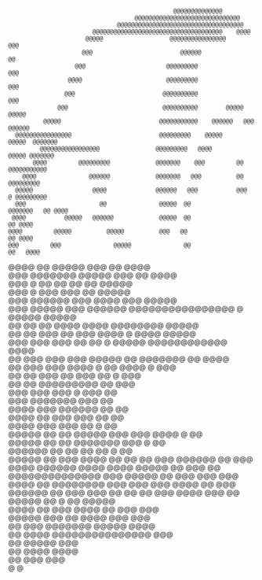 #
                                                   @@@@@@@@@@@@@@                                   
                                        @@@@@@@@@@@@@@@@@@@@@@@@@@@@@@                              
                                   @@@@@@@@@@@@@@@@@@@@@@@@@@@@@@@@@@@@                             
                            @@@@@@@@@@@@@@@@@@@@@@@@@@@@@@@@@@@@@    @@@@                           
                          @@@@@                   @@@@@@@@@@@@@@@@      @@@                         
                         @@@                         @@@@@@               @@                        
                       @@@                       @@@@@@@@@                 @@@                      
                     @@@@                        @@@@@@@@@                  @@@                     
                    @@@                         @@@@@@@@@@                    @@@                   
                  @@@                           @@@@@@@@@@        @@@@@       @@@@@                 
              @@@@@                            @@@@@@@@@@@    @@@@@@   @@@     @@@@@@               
      @@@@@@@@@@@@@@@@                         @@@@@@@@@    @@@@@       @@@@@  @@@@@@@              
             @@@@@@@@@@@@@@@@@                @@@@@@@@@   @@@@            @@@@@ @@@@@@@             
           @@@@         @@@@@@@@@             @@@@@@@    @@@         @@     @@@@@@@@@@@             
        @@@@               @@@@@@             @@@@@@@   @@@          @@       @@@@@@@@@             
      @@@@@                 @@@@              @@@@@@   @@@           @@@     @ @@@@@@@@@            
      @@@                     @@               @@@@@  @@               @@@@@@@   @@ @@@@            
     @@@@           @@@@@   @@@@@@             @@@@@  @@                          @@ @@@@           
    @@@@         @@@@@          @@@@@          @@@   @@                            @@ @@@@          
    @@@         @@@               @@@@@               @@                           @@   @@@@        
   @@@@        @@                  @@@@@              @@@                          @@    @@@@       
   @@@        @@@@@@@               @@@@@              @@@                         @@     @@@@      
   @@@        @     @@                  @@               @@                        @@     @@@@@     
  @@@         @     @@@                @@@                 @@                              @@@@@    
  @@@           @@@@@@                @@@                    @@@@                @@@       @@@@@    
  @@@         @@@@@                  @@@   @@@@@@    @@@@@@@@@@@@@@@@     @  @@@@@          @@@@@   
  @@          @@                    @@    @@@@                @@@@   @@@@@@@@               @@@@@   
  @@          @@                  @@@    @@   @@@     @@@@   @   @@@@                        @@@@@  
 @@@          @@@                @@@    @@     @@     @ @@@@@       @@@@@@@@@@@@              @@@@  
 @@            @@@             @@@    @@@      @@@@@ @@                 @@@@@@@ @@            @@@@  
 @@              @@@         @@@    @@@@ @      @@  @@@@                          @            @@@  
 @@                 @@      @@@     @@  @@@     @@                                 @           @@@  
 @@                                 @@   @@@@@@@@@                                 @@          @@@  
@@@                                @@@   @@@    @                                   @@@         @@  
@@@                                @@@@@@@                                           @@@        @@  
@@@@                               @@@                          @@@@@@                @@        @@  
@@@@                               @@                          @@@   @@@               @@       @@  
@@@@                              @@@                       @@@        @@               @       @@  
@@@@@                             @@                 @@  @@@@@          @@@  @@@ @@@@   @       @@  
@@@@@                             @@               @@                  @@@@@@@      @@@ @       @@  
@@@@@@                            @@              @@                  @@    @@          @       @@  
 @@@@@                           @@              @@@          @@@@   @@     @@         @@       @@@ 
 @@@@@@                          @@             @@@        @@@@  @@@@@@             @@@@        @@@@
  @@@@@                          @@                       @@@      @@   @@@@@@@@@@@@@@           @@@
   @@@@@                        @@                        @@@        @@@                         @@@
    @@@@                       @@               @@@@@@@@  @@@      @@@                          @@@ 
     @@@@                      @@              @@@    @@@@@@     @@                             @@@ 
      @@@                     @@              @@        @@    @@@                              @@@@ 
       @@@                   @@     @@@@@    @@           @ @@                               @@@@@  
       @@@@                 @@    @@@  @@@@ @@         @@@                                   @@@    
        @@@@@              @@@   @@       @@@@     @@@                                      @@@     
        @@  @@@              @@@@@@@           @@@@@                                       @@@@     
        @@   @@@@                @@@@@@@@@@@@@@@                                           @@@      
         @@    @@@@@                                                                      @@@       
         @@       @@@@                                                                   @@@@       
          @@         @@@                                                                 @@@        
            @                                                                            @          
